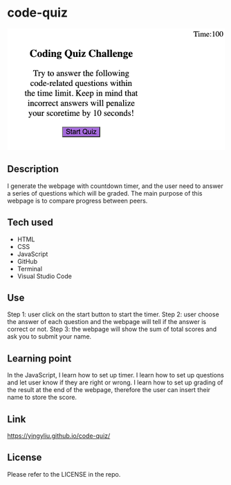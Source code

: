 # code-quiz

![homepage-of-code-quiz](./homepage-codequiz.png)

## Description
I generate the webpage with countdown timer, and the user need to answer a series of questions which will be graded.
The main purpose of this webpage is to compare progress between peers.

## Tech used
- HTML
- CSS
- JavaScript
- GitHub
- Terminal
- Visual Studio Code

## Use
Step 1: user click on the start button to start the timer.
Step 2: user choose the answer of each question and the webpage will tell if the answer is correct or not.
Step 3: the webpage will show the sum of total scores and ask you to submit your name.

## Learning point
In the JavaScript,
I learn how to set up timer. 
I learn how to set up questions and let user know if they are right or wrong.
I learn how to set up grading of the result at the end of the webpage, therefore the user can insert their name to store the score. 


## Link
https://yingyliu.github.io/code-quiz/

## License
Please refer to the LICENSE in the repo.